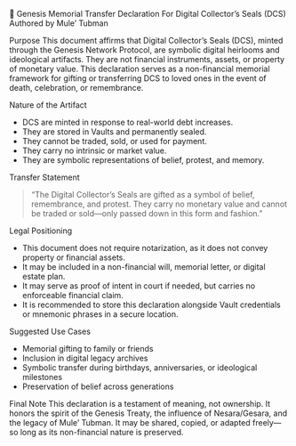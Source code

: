 📜 Genesis Memorial Transfer Declaration
For Digital Collector’s Seals (DCS)  
Authored by Mule’ Tubman


Purpose
This document affirms that Digital Collector’s Seals (DCS), minted through the Genesis Network Protocol, are symbolic digital heirlooms and ideological artifacts. They are not financial instruments, assets, or property of monetary value. This declaration serves as a non-financial memorial framework for gifting or transferring DCS to loved ones in the event of death, celebration, or remembrance.


Nature of the Artifact
- DCS are minted in response to real-world debt increases.  
- They are stored in Vaults and permanently sealed.  
- They cannot be traded, sold, or used for payment.  
- They carry no intrinsic or market value.  
- They are symbolic representations of belief, protest, and memory.


Transfer Statement
> “The Digital Collector’s Seals are gifted as a symbol of belief, remembrance, and protest. They carry no monetary value and cannot be traded or sold—only passed down in this form and fashion.”


Legal Positioning
- This document does not require notarization, as it does not convey property or financial assets.  
- It may be included in a non-financial will, memorial letter, or digital estate plan.  
- It may serve as proof of intent in court if needed, but carries no enforceable financial claim.  
- It is recommended to store this declaration alongside Vault credentials or mnemonic phrases in a secure location.


Suggested Use Cases
- Memorial gifting to family or friends  
- Inclusion in digital legacy archives  
- Symbolic transfer during birthdays, anniversaries, or ideological milestones  
- Preservation of belief across generations


Final Note
This declaration is a testament of meaning, not ownership. It honors the spirit of the Genesis Treaty, the influence of Nesara/Gesara, and the legacy of Mule’ Tubman. It may be shared, copied, or adapted freely—so long as its non-financial nature is preserved.
